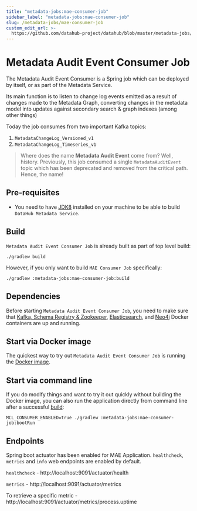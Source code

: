 ```yaml
---
title: "metadata-jobs:mae-consumer-job"
sidebar_label: "metadata-jobs:mae-consumer-job"
slug: /metadata-jobs/mae-consumer-job
custom_edit_url: >-
  https://github.com/datahub-project/datahub/blob/master/metadata-jobs/mae-consumer-job/README.md
---
```


# Metadata Audit Event Consumer Job

The Metadata Audit Event Consumer is a Spring job which can be deployed by itself, or as part of the Metadata Service.

Its main function is to listen to change log events emitted as a result of changes made to the Metadata Graph, converting changes in the metadata model into updates
against secondary search & graph indexes (among other things)

Today the job consumes from two important Kafka topics:

1. `MetadataChangeLog_Versioned_v1`
2. `MetadataChangeLog_Timeseries_v1`

> Where does the name **Metadata Audit Event** come from? Well, history. Previously, this job consumed
> a single `MetadataAuditEvent` topic which has been deprecated and removed from the critical path. Hence, the name!

## Pre-requisites

- You need to have [JDK8](https://www.oracle.com/java/technologies/jdk8-downloads.html)
  installed on your machine to be able to build `DataHub Metadata Service`.

## Build

`Metadata Audit Event Consumer Job` is already built as part of top level build:

```
./gradlew build
```

However, if you only want to build `MAE Consumer Job` specifically:

```
./gradlew :metadata-jobs:mae-consumer-job:build
```

## Dependencies

Before starting `Metadata Audit Event Consumer Job`, you need to make sure that [Kafka, Schema Registry & Zookeeper](https://github.com/datahub-project/datahub/blob/master/docker/kafka-setup),
[Elasticsearch](https://github.com/datahub-project/datahub/blob/master/docker/elasticsearch), and [Neo4j](https://github.com/datahub-project/datahub/blob/master/docker/neo4j) Docker containers are up and running.

## Start via Docker image

The quickest way to try out `Metadata Audit Event Consumer Job` is running the [Docker image](https://github.com/datahub-project/datahub/blob/master/docker/datahub-mae-consumer).

## Start via command line

If you do modify things and want to try it out quickly without building the Docker image, you can also run
the application directly from command line after a successful [build](#build):

```
MCL_CONSUMER_ENABLED=true ./gradlew :metadata-jobs:mae-consumer-job:bootRun
```

## Endpoints

Spring boot actuator has been enabled for MAE Application.
`healthcheck`, `metrics` and `info` web endpoints are enabled by default.

`healthcheck` - http://localhost:9091/actuator/health

`metrics` - http://localhost:9091/actuator/metrics

To retrieve a specific metric - http://localhost:9091/actuator/metrics/process.uptime
